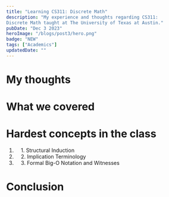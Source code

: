 ```yaml
---
title: "Learning CS311: Discrete Math"
description: "My experience and thoughts regarding CS311:
Discrete Math taught at The University of Texas at Austin."
pubDate: "Dec 3 2023"
heroImage: "/blogs/post3/hero.png"
badge: "NEW"
tags: ["Academics"]
updatedDate: ""
---
```

# My thoughts #

# What we covered #

# Hardest concepts in the class #
1. &nbsp;&nbsp;&nbsp;&nbsp;1\. Structural Induction
2. &nbsp;&nbsp;&nbsp;&nbsp;2\. Implication Terminology
3. &nbsp;&nbsp;&nbsp;&nbsp;3\. Formal Big-O Notation and Witnesses

# Conclusion #  

